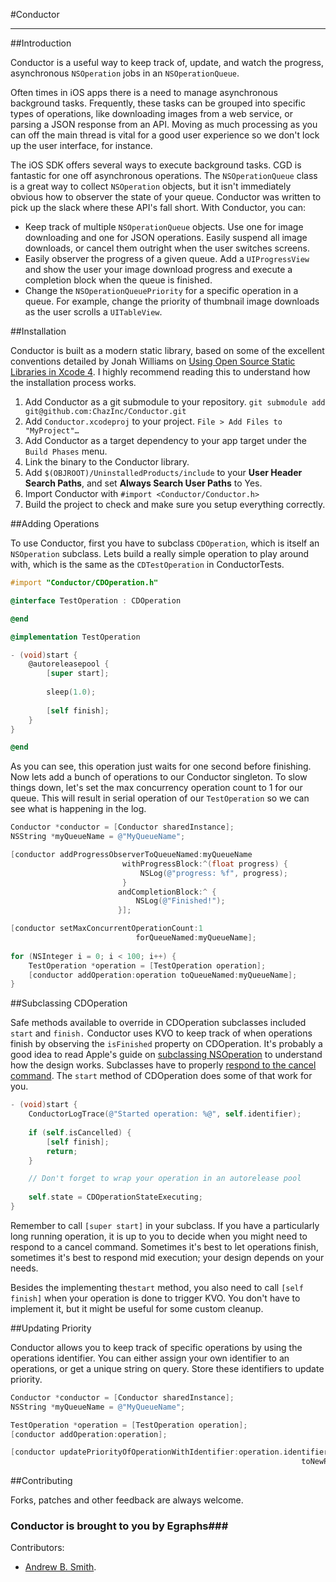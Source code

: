 #Conductor

***

##Introduction

Conductor is a useful way to keep track of, update, and watch the progress, asynchronous `NSOperation` jobs in an `NSOperationQueue`.

Often times in iOS apps there is a need to manage asynchronous background tasks.  Frequently, these tasks can be grouped into specific types of operations, like downloading images from a web service, or parsing a JSON response from an API.  Moving as much processing as you can off the main thread is vital for a good user experience so we don't lock up the user interface, for instance.

The iOS SDK offers several ways to execute background tasks.  CGD is fantastic for one off asynchronous operations.  The `NSOperationQueue` class is a great way to collect `NSOperation` objects, but it isn't immediately obvious how to observer the state of your queue.  Conductor was written to pick up the slack where these API's fall short. With Conductor, you can:

* Keep track of multiple `NSOperationQueue` objects.  Use one for image downloading and one for JSON operations.  Easily suspend all image downloads, or cancel them outright when the user switches screens.
* Easily observer the progress of a given queue.  Add a `UIProgressView` and show the user your image download progress and execute a completion block when the queue is finished.
* Change the `NSOperationQueuePriority` for a specific operation in a queue.  For example, change the priority of thumbnail image downloads as the user scrolls a `UITableView`.

##Installation

Conductor is built as a modern static library, based on some of the excellent conventions detailed by Jonah Williams on [Using Open Source Static Libraries in Xcode 4](http://blog.carbonfive.com/2011/04/04/using-open-source-static-libraries-in-xcode-4/).  I highly recommend reading this to understand how the installation process works.

1. Add Conductor as a git submodule to your repository. `git submodule add git@github.com:ChazInc/Conductor.git`
2. Add `Conductor.xcodeproj` to your project. `File > Add Files to "MyProject"…`
3. Add Conductor as a target dependency to your app target under the `Build Phases` menu.
4. Link the binary to the Conductor library.
5. Add `$(OBJROOT)/UninstalledProducts/include` to your **User Header Search Paths**, and set **Always Search User Paths** to Yes.
6. Import Conductor with `#import <Conductor/Conductor.h>`
7. Build the project to check and make sure you setup everything correctly.

##Adding Operations

To use Conductor, first you have to subclass `CDOperation`, which is itself an `NSOperation` subclass.  Lets build a really simple operation to play around with, which is the same as the `CDTestOperation` in ConductorTests.

```objective-c
#import "Conductor/CDOperation.h"

@interface TestOperation : CDOperation

@end

@implementation TestOperation

- (void)start {
    @autoreleasepool {
        [super start];
    
        sleep(1.0);
    
        [self finish];
    }
}

@end
```

As you can see, this operation just waits for one second before finishing.  Now lets add a bunch of operations to our Conductor singleton.  To slow things down, let's set the max concurrency operation count to 1 for our queue.  This will result in serial operation of our `TestOperation` so we can see what is happening in the log.

```objective-c
Conductor *conductor = [Conductor sharedInstance];
NSString *myQueueName = @"MyQueueName";

[conductor addProgressObserverToQueueNamed:myQueueName 
                         withProgressBlock:^(float progress) {
                             NSLog(@"progress: %f", progress);
                         }
                        andCompletionBlock:^ {
                            NSLog(@"Finished!");
                        }];

[conductor setMaxConcurrentOperationCount:1 
                            forQueueNamed:myQueueName];
    
for (NSInteger i = 0; i < 100; i++) {
    TestOperation *operation = [TestOperation operation];
    [conductor addOperation:operation toQueueNamed:myQueueName]; 
}
```

##Subclassing CDOperation

Safe methods available to override in CDOperation subclasses included `start` and `finish.` Conductor uses KVO to keep track of when operations finish by observing the `isFinished` property on CDOperation.  It's probably a good idea to read Apple's guide on [subclassing NSOperation](https://developer.apple.com/library/mac/#documentation/Cocoa/Reference/NSOperation_class/Reference/Reference.html#//apple_ref/doc/uid/TP40004591-RH2-SW18) to understand how the design works.  Subclasses have to properly [respond to the cancel command](https://developer.apple.com/library/mac/#documentation/Cocoa/Reference/NSOperation_class/Reference/Reference.html#//apple_ref/doc/uid/TP40004591-RH2-SW18).  The `start` method of CDOperation does some of that work for you.

```objective-c
- (void)start {
    ConductorLogTrace(@"Started operation: %@", self.identifier);
    
    if (self.isCancelled) {
        [self finish];
        return;
    }

    // Don't forget to wrap your operation in an autorelease pool
    
    self.state = CDOperationStateExecuting;
}
```

Remember to call `[super start]` in your subclass.  If you have a particularly long running operation, it is up to you to decide when you might need to respond to a cancel command.  Sometimes it's best to let operations finish, sometimes it's best to respond mid execution;  your design depends on your needs.

Besides the implementing the`start` method, you also need to call `[self finish]` when your operation is done to trigger KVO.  You don't have to implement it, but it might be useful for some custom cleanup.

##Updating Priority

Conductor allows you to keep track of specific operations by using the operations identifier.  You can either assign your own identifier to an operations, or get a unique string on query.  Store these identifiers to update priority.

```objective-c
Conductor *conductor = [Conductor sharedInstance];
NSString *myQueueName = @"MyQueueName";

TestOperation *operation = [TestOperation operation];
[conductor addOperation:operation];

[conductor updatePriorityOfOperationWithIdentifier:operation.identifier 
                                             					 toNewPriority:NSOperationQueuePriorityVeryHigh];
```

##Contributing

Forks, patches and other feedback are always welcome. 

### Conductor is brought to you by Egraphs###

Contributors:

* [Andrew B. Smith](http://github.com/drewsmits).
